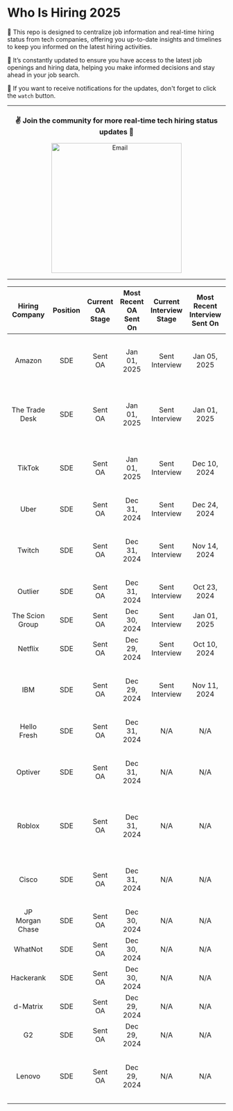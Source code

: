 # Who Is Hiring 2025

🌷 This repo is designed to centralize job information and real-time hiring status from tech companies, offering you up-to-date insights and timelines to keep you informed on the latest hiring activities.

🌟 It’s constantly updated to ensure you have access to the latest job openings and hiring data, helping you make informed decisions and stay ahead in your job search. 

🔔 If you want to receive notifications for the updates, don't forget to click the `watch` button.

--- 

<div align="center">
	<h3>✌️ Join the community for more real-time tech hiring status updates 🐳</h3>
  <div>
      <a href="https://discord.gg/awsKHewRGC">
      <img src="https://i.imgur.com/glICka0.png" width="300" alt="Email">
      </a>
  </div> 
</div>

--- 


| Hiring Company | Position | Current OA Stage | Most Recent OA Sent On | Current Interview Stage | Most Recent Interview Sent On |  Apply |
|:---------------:|:--------:|:----------------:|:----------------------:|:-----------------------:|:----------------------------:|:----------------------------:|
| Amazon          | SDE      | Sent OA          | Jan 01, 2025           | Sent Interview          | Jan 05, 2025                  | <a href="https://www.amazon.jobs/en/jobs/2828235/software-development-engineer-2025-us"><img src="https://banner2.cleanpng.com/20180622/ohp/kisspng-hear-now-therapy-room-roof-carden-academy-of-mau-apply-now-5b2d8cbd756221.4644943015297118054808.jpg" width="118" alt="Apply"/> </a> |
| The Trade Desk  | SDE      | Sent OA          | Jan 01, 2025           | Sent Interview          | Jan 01, 2025                  | <a href="https://careers.thetradedesk.com/jobs/4480618007/graduate-software-engineer-2025-start-san-francisco"><img src="https://banner2.cleanpng.com/20180622/ohp/kisspng-hear-now-therapy-room-roof-carden-academy-of-mau-apply-now-5b2d8cbd756221.4644943015297118054808.jpg" width="118" alt="Apply"/> </a> |
| TikTok          | SDE      | Sent OA          | Jan 01, 2025           | Sent Interview          | Dec 10, 2024                  | <a href="https://careers.thetradedesk.com/jobs/4480618007/graduate-software-engineer-2025-start-san-francisco"><img src="https://banner2.cleanpng.com/20180622/ohp/kisspng-hear-now-therapy-room-roof-carden-academy-of-mau-apply-now-5b2d8cbd756221.4644943015297118054808.jpg" width="118" alt="Apply"/> </a> |
| Uber            | SDE      | Sent OA          | Dec 31, 2024           | Sent Interview          | Dec 24, 2024                  | 
| Twitch          | SDE      | Sent OA          | Dec 31, 2024           | Sent Interview          | Nov 14, 2024                  | <a href="https://www.twitch.tv/jobs/careers/7766033002/"><img src="https://banner2.cleanpng.com/20180622/ohp/kisspng-hear-now-therapy-room-roof-carden-academy-of-mau-apply-now-5b2d8cbd756221.4644943015297118054808.jpg" width="118" alt="Apply"/> </a> |
| Outlier         | SDE      | Sent OA          | Dec 31, 2024           | Sent Interview          | Oct 23, 2024                  |
| The Scion Group | SDE      | Sent OA          | Dec 30, 2024           | Sent Interview          | Jan 01, 2025                  |
| Netflix         | SDE      | Sent OA          | Dec 29, 2024           | Sent Interview          | Oct 10, 2024                  |
| IBM             | SDE      | Sent OA          | Dec 29, 2024           | Sent Interview          | Nov 11, 2024                  | <a href="https://ibmglobal.avature.net/en_US/careers/JobDetail?jobId=5020&source=WEB_Search_NA"><img src="https://banner2.cleanpng.com/20180622/ohp/kisspng-hear-now-therapy-room-roof-carden-academy-of-mau-apply-now-5b2d8cbd756221.4644943015297118054808.jpg" width="118" alt="Apply"/> </a> |
| Hello Fresh     | SDE      | Sent OA          | Dec 31, 2024           | N/A                     | N/A                           |
| Optiver         | SDE      | Sent OA          | Dec 31, 2024           | N/A                     | N/A                           | <a href="https://optiver.com/working-at-optiver/career-opportunities/7498618002/"><img src="https://banner2.cleanpng.com/20180622/ohp/kisspng-hear-now-therapy-room-roof-carden-academy-of-mau-apply-now-5b2d8cbd756221.4644943015297118054808.jpg" width="118" alt="Apply"/> 
| Roblox          | SDE      | Sent OA          | Dec 31, 2024           | N/A                     | N/A                           | <a href="https://careers.roblox.com/jobs/6086753"><img src="https://banner2.cleanpng.com/20180622/ohp/kisspng-hear-now-therapy-room-roof-carden-academy-of-mau-apply-now-5b2d8cbd756221.4644943015297118054808.jpg" width="118" alt="Apply"/> 
| Cisco           | SDE      | Sent OA          | Dec 31, 2024           | N/A                     | N/A                           | <a href="https://jobs.cisco.com/jobs/ProjectDetail/Software-Engineer-I-Full-Time-United-States/1426825?source=Cisco+Jobs+Career+Site&tags=CDC+Browse+all+jobs"><img src="https://banner2.cleanpng.com/20180622/ohp/kisspng-hear-now-therapy-room-roof-carden-academy-of-mau-apply-now-5b2d8cbd756221.4644943015297118054808.jpg" width="118" alt="Apply"/> 
| JP Morgan Chase | SDE      | Sent OA          | Dec 30, 2024           | N/A                     | N/A                           |
| WhatNot         | SDE      | Sent OA          | Dec 30, 2024           | N/A                     | N/A                           |
| Hackerank       | SDE      | Sent OA          | Dec 30, 2024           | N/A                     | N/A                           |
| d-Matrix        | SDE      | Sent OA          | Dec 29, 2024           | N/A                     | N/A                           |
| G2              | SDE      | Sent OA          | Dec 29, 2024           | N/A                     | N/A                           |
| Lenovo          | SDE      | Sent OA          | Dec 29, 2024           | N/A                     | N/A                           | <a href="https://jobs.lenovo.com/en_US/careers/JobDetail/Software-Development-Engineer/63126"><img src="https://banner2.cleanpng.com/20180622/ohp/kisspng-hear-now-therapy-room-roof-carden-academy-of-mau-apply-now-5b2d8cbd756221.4644943015297118054808.jpg" width="118" alt="Apply"/> 


